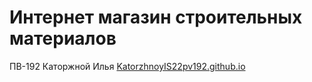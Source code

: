 # Интернет магазин строительных материалов 
ПВ-192 Каторжной Илья
[KatorzhnoyIS22pv192.github.io](https://KatorzhnoyIS22pv192.github.io/)
